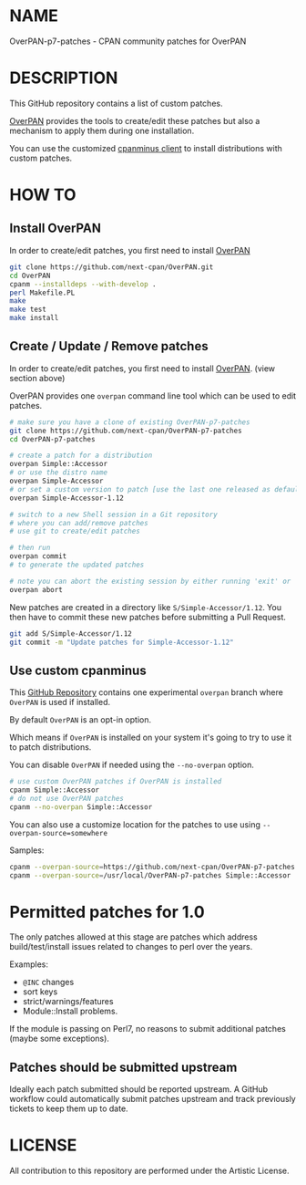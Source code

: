# NAME

OverPAN-p7-patches - CPAN community patches for OverPAN

# DESCRIPTION

This GitHub repository contains a list of custom patches.

[OverPAN](https://github.com/next-cpan/OverPAN) provides the tools to create/edit these patches but also a mechanism to apply them during one installation.

You can use the customized [cpanminus client](https://raw.githubusercontent.com/next-cpan/cpanminus/overpan/App-cpanminus/cpanm) to install distributions with custom patches.

# HOW TO

## Install OverPAN

In order to create/edit patches, you first need to install [OverPAN](https://github.com/next-cpan/OverPAN)

```sh
git clone https://github.com/next-cpan/OverPAN.git
cd OverPAN
cpanm --installdeps --with-develop .
perl Makefile.PL
make
make test
make install
```

## Create / Update / Remove patches

In order to create/edit patches, you first need to install [OverPAN](https://github.com/next-cpan/OverPAN). (view section above)

OverPAN provides one `overpan` command line tool which can be used to edit patches.

```sh
# make sure you have a clone of existing OverPAN-p7-patches
git clone https://github.com/next-cpan/OverPAN-p7-patches
cd OverPAN-p7-patches

# create a patch for a distribution
overpan Simple::Accessor
# or use the distro name
overpan Simple-Accessor
# or set a custom version to patch [use the last one released as default]
overpan Simple-Accessor-1.12

# switch to a new Shell session in a Git repository
# where you can add/remove patches
# use git to create/edit patches

# then run
overpan commit
# to generate the updated patches

# note you can abort the existing session by either running 'exit' or
overpan abort
```

New patches are created in a directory like `S/Simple-Accessor/1.12`.
You then have to commit these new patches before submitting a Pull Request.

```sh
git add S/Simple-Accessor/1.12
git commit -m "Update patches for Simple-Accessor-1.12"
```

## Use custom cpanminus

This [GitHub Repository](https://github.com/next-cpan/cpanminus/tree/overpan) contains one experimental `overpan` branch where `OverPAN` is used if installed.

By default `OverPAN` is an opt-in option.

Which means if `OverPAN` is installed on your system it's going to try to use it to patch distributions.

You can disable `OverPAN` if needed using the `--no-overpan` option.
```sh
# use custom OverPAN patches if OverPAN is installed
cpanm Simple::Accessor
# do not use OverPAN patches
cpanm --no-overpan Simple::Accessor
```

You can also use a customize location for the patches to use using `--overpan-source=somewhere`

Samples:
```sh
cpanm --overpan-source=https://github.com/next-cpan/OverPAN-p7-patches Simple::Accessor
cpanm --overpan-source=/usr/local/OverPAN-p7-patches Simple::Accessor
```

# Permitted patches for 1.0

The only patches allowed at this stage are patches which address build/test/install issues related to changes to perl over the years.

Examples:

- `@INC` changes
- sort keys
- strict/warnings/features
- Module::Install problems.

If the module is passing on Perl7, no reasons to submit additional patches (maybe some exceptions).

## Patches should be submitted upstream

Ideally each patch submitted should be reported upstream.
A GitHub workflow could automatically submit patches upstream
and track previously tickets to keep them up to date.

# LICENSE

All contribution to this repository are performed under the Artistic License.

